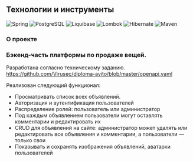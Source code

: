 ## Технологии и инструменты

![Spring](https://img.shields.io/badge/-Spring-success?style=flat-square&logo=spring&logoColor=white)
![PostgreSQL](https://img.shields.io/badge/-PostgreSQL-blue?style=flat-square&logo=postgresql&logoColor=white)
![Liquibase](https://img.shields.io/badge/-Liquibase-blueviolet?style=flat-square&logo=liquibase&logoColor=white)
![Lombok](https://img.shields.io/badge/-Lombok-orange?style=flat-square&logo=lombok&logoColor=white)
![Hibernate](https://img.shields.io/badge/-Hibernate-red?style=flat-square&logo=hibernate&logoColor=white)
![Maven](https://img.shields.io/badge/-Maven-orange?style=flat-square&logo=apache-maven&logoColor=white)

### О проекте
### Бэкенд-часть платформы по продаже вещей.

Разработана согласно техническому заданию. https://github.com/Virusec/diploma-avito/blob/master/openapi.yaml

Реализован следующий функционал:

* Просматривать список всех объявлений.
* Авторизация и аутентификация пользователей
* Распределение ролей: пользователь или администратор
* Под каждым объявлением пользователи могут оставлять комментарии и редактировать их
* CRUD для объявлений на сайте: администратор может удалять или редактировать все объявления и комментарии, а пользователи — только свои
* Показывать и сохранять изображения объявлений, аватарки пользователей


